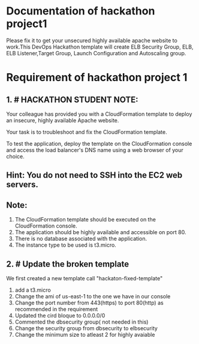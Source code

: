 # Documentation of hackathon project1 
Please fix it to get your unsecured highly available apache website to work.This DevOps Hackathon template will create ELB Security Group, ELB, ELB Listener,Target Group, Launch Configuration and Autoscaling group.

# Requirement of hackathon project 1
## 1. # HACKATHON STUDENT NOTE:

Your colleague has provided you with a CloudFormation template to deploy an insecure, highly available Apache website.

Your task is to troubleshoot and fix the CloudFormation template.

To test the application, deploy the template on the CloudFormation console and access the load balancer's DNS name using a web browser of your choice. 
## Hint: You do not need to SSH into the EC2 web servers.


## Note:

1) The CloudFormation template should be executed on the CloudFormation console.
2) The application should be highly available and accessible on port 80.
3) There is no database associated with the application.
4) The instance type to be used is t3.micro.

## 2. # Update the broken template
 We first created a new template call "hackaton-fixed-template" 
1) add a t3.micro
2) Change the ami of us-east-1 to the one we have in our console 
3) Change the port number from 443(https) to port 80(http) as recommended in the requirement
4) Updated the cird bloque to 0.0.0.0/0 
5) Commented the dbsecurity group( not needed in this)
6) Change the security group from dbsecurity to elbsecurity 
7) Change the minimum size to atleast 2 for highly avaiable 

